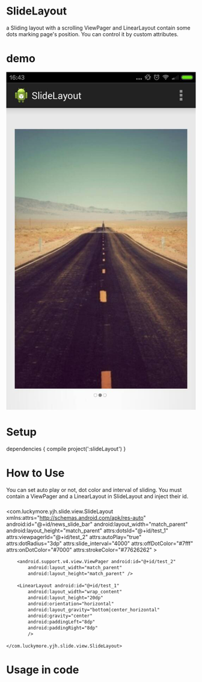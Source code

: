# SlideLayout
a Sliding layout with a scrolling ViewPager and LinearLayout contain some dots marking page's position. 
You can control it by custom attributes.

# demo
![image](https://github.com/zerohuan/SlideLayout/raw/master/slide_demo.jpg)

# Setup
dependencies {
    compile project(':slideLayout')
}

# How to Use
You can set auto play or not, dot color and interval of sliding. You must contain a ViewPager and a LinearLayout in SlideLayout and inject their id.
###
<com.luckymore.yjh.slide.view.SlideLayout
        xmlns:attrs="http://schemas.android.com/apk/res-auto"
        android:id="@+id/news_slide_bar"
        android:layout_width="match_parent"
        android:layout_height="match_parent"
        attrs:dotsId="@+id/test_1"
        attrs:viewpagerId="@+id/test_2"
        attrs:autoPlay="true"
        attrs:dotRadius="3dp"
        attrs:slide_interval="4000"
        attrs:offDotColor="#7fff"
        attrs:onDotColor="#7000"
        attrs:strokeColor="#77626262"
        >

        <android.support.v4.view.ViewPager android:id="@+id/test_2"
            android:layout_width="match_parent"
            android:layout_height="match_parent" />

        <LinearLayout android:id="@+id/test_1"
            android:layout_width="wrap_content"
            android:layout_height="20dp"
            android:orientation="horizontal"
            android:layout_gravity="bottom|center_horizontal"
            android:gravity="center"
            android:paddingLeft="8dp"
            android:paddingRight="8dp"
            />

    </com.luckymore.yjh.slide.view.SlideLayout>

# Usage in code
